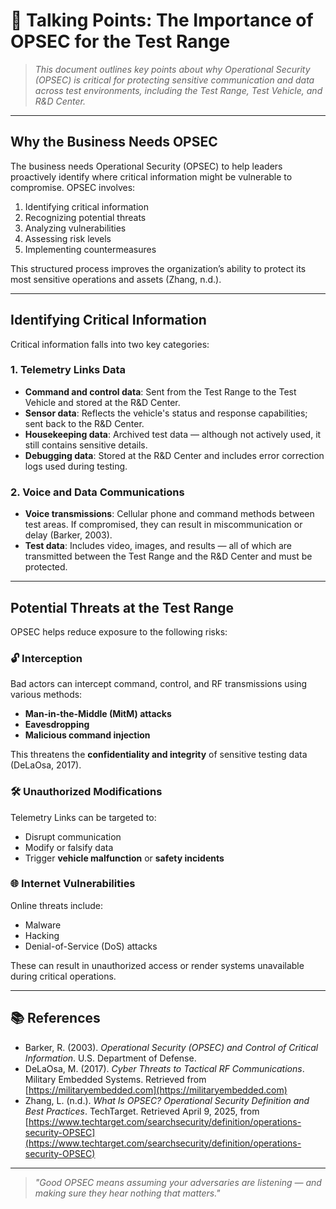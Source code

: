 # 🎯 Talking Points: The Importance of OPSEC for the Test Range

> _This document outlines key points about why Operational Security (OPSEC) is critical for protecting sensitive communication and data across test environments, including the Test Range, Test Vehicle, and R&D Center._

---

## Why the Business Needs OPSEC

The business needs Operational Security (OPSEC) to help leaders proactively identify where critical information might be vulnerable to compromise. OPSEC involves:

1. Identifying critical information  
2. Recognizing potential threats  
3. Analyzing vulnerabilities  
4. Assessing risk levels  
5. Implementing countermeasures  

This structured process improves the organization’s ability to protect its most sensitive operations and assets (Zhang, n.d.).

---

## Identifying Critical Information

Critical information falls into two key categories:

### 1. Telemetry Links Data

- **Command and control data**: Sent from the Test Range to the Test Vehicle and stored at the R&D Center.
- **Sensor data**: Reflects the vehicle's status and response capabilities; sent back to the R&D Center.
- **Housekeeping data**: Archived test data — although not actively used, it still contains sensitive details.
- **Debugging data**: Stored at the R&D Center and includes error correction logs used during testing.

### 2. Voice and Data Communications

- **Voice transmissions**: Cellular phone and command methods between test areas. If compromised, they can result in miscommunication or delay (Barker, 2003).
- **Test data**: Includes video, images, and results — all of which are transmitted between the Test Range and the R&D Center and must be protected.

---

## Potential Threats at the Test Range

OPSEC helps reduce exposure to the following risks:

### 🔓 Interception
Bad actors can intercept command, control, and RF transmissions using various methods:
- **Man-in-the-Middle (MitM) attacks**
- **Eavesdropping**
- **Malicious command injection**

This threatens the **confidentiality and integrity** of sensitive testing data (DeLaOsa, 2017).

### 🛠 Unauthorized Modifications
Telemetry Links can be targeted to:
- Disrupt communication
- Modify or falsify data
- Trigger **vehicle malfunction** or **safety incidents**

### 🌐 Internet Vulnerabilities
Online threats include:
- Malware
- Hacking
- Denial-of-Service (DoS) attacks

These can result in unauthorized access or render systems unavailable during critical operations.

---

## 📚 References

- Barker, R. (2003). *Operational Security (OPSEC) and Control of Critical Information*. U.S. Department of Defense.  
- DeLaOsa, M. (2017). *Cyber Threats to Tactical RF Communications*. Military Embedded Systems. Retrieved from [https://militaryembedded.com](https://militaryembedded.com)  
- Zhang, L. (n.d.). *What Is OPSEC? Operational Security Definition and Best Practices*. TechTarget. Retrieved April 9, 2025, from [https://www.techtarget.com/searchsecurity/definition/operations-security-OPSEC](https://www.techtarget.com/searchsecurity/definition/operations-security-OPSEC)

---

> _"Good OPSEC means assuming your adversaries are listening — and making sure they hear nothing that matters."_
